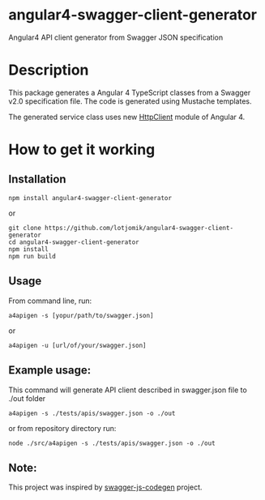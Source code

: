 # angular4-swagger-client-generator
Angular4 API client generator from Swagger JSON specification

# Description
This package generates a Angular 4 TypeScript classes from a Swagger v2.0 specification file. The code is generated using Mustache templates.

The generated service class uses new [HttpClient](https://angular.io/guide/http) module of Angular 4.

# How to get it working

## Installation

`npm install angular4-swagger-client-generator`

or  

`git clone https://github.com/lotjomik/angular4-swagger-client-generator`  
`cd angular4-swagger-client-generator`  
`npm install`  
`npm run build`  

## Usage

From command line, run:
```
a4apigen -s [yopur/path/to/swagger.json]
```

or
```
a4apigen -u [url/of/your/swagger.json]
```

## Example usage:

This command will generate API client described in swagger.json file to ./out folder
```
a4apigen -s ./tests/apis/swagger.json -o ./out
```

or from repository directory run:
```
node ./src/a4apigen -s ./tests/apis/swagger.json -o ./out
```

## Note:
This project was inspired by [swagger-js-codegen](https://github.com/wcandillon/swagger-js-codegen) project.
